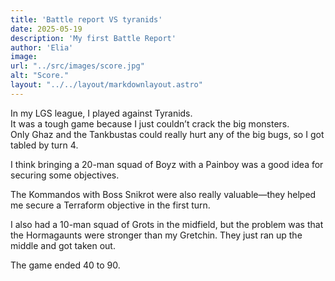 ```yaml
---
title: 'Battle report VS tyranids'
date: 2025-05-19
description: 'My first Battle Report'
author: 'Elia'
image:
url: "../src/images/score.jpg"
alt: "Score."
layout: "../../layout/markdownlayout.astro"
---
```


In my LGS league, I played against Tyranids.  
It was a tough game because I just couldn’t crack the big monsters.  
Only Ghaz and the Tankbustas could really hurt any of the big bugs, so I got tabled by turn 4.

I think bringing a 20-man squad of Boyz with a Painboy was a good idea for securing some objectives.

The Kommandos with Boss Snikrot were also really valuable—they helped me secure a Terraform objective in the first turn.

I also had a 10-man squad of Grots in the midfield, but the problem was that the Hormagaunts were stronger than my Gretchin. They just ran up the middle and got taken out.

The game ended 40 to 90.